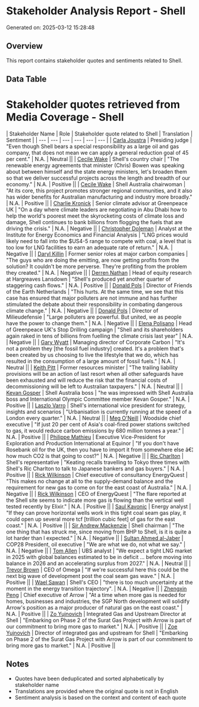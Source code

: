 # Stakeholder Analysis Report - Shell
Generated on: 2025-03-12 15:28:48

## Overview
This report contains stakeholder quotes and sentiments related to Shell.

## Data Table
# Stakeholder quotes retrieved from Media Coverage - Shell
| Stakeholder Name | Role | Stakeholder quote related to Shell | Translation | Sentiment |
| --- | --- | --- | --- | --- | --- |
| [Carla Joustra](https://advance.lexis.com/api/document?collection=news&id=urn:contentItem:6DD7-D461-JBN5-F2VT-00000-00&context=1519360) | Presiding judge | "Even though Shell bears a special responsibility as a large oil and gas company, that does not mean we can apply a general reduction goal of 45 per cent." | N.A. | Neutral || 
| [Cecile Wake](https://advance.lexis.com/api/document?collection=news&id=urn:contentItem:6C97-TKF1-F0JP-W4D4-00000-00&context=1519360) | Shell's country chair | "The renewable energy agreements that minister (Chris) Bowen was speaking about between himself and the state energy ministers, let's broaden them so that we deliver successful projects across the length and breadth of our economy." | N.A. | Positive || 
| [Cecile Wake](https://advance.lexis.com/api/document?collection=news&id=urn:contentItem:6CPS-9FF1-JD3N-50RS-00000-00&context=1519360) | Shell Australia chairwoman | "At its core, this project promotes stronger regional communities, and it also has wider benefits for Australian manufacturing and industry more broadly." | N.A. | Positive || 
| [Charlie Kronick](https://advance.lexis.com/api/document?collection=news&id=urn:contentItem:6BXW-4WS1-JCMN-Y088-00000-00&context=1519360) | Senior climate advisor at Greenpeace UK | "On a day where climate leaders are negotiating in Abu Dhabi how to help the world's poorest meet the skyrocketing costs of climate loss and damage, Shell continues to bank billions from flogging the fuels that are driving the crisis." | N.A. | Negative || 
| [Christopher Doleman](https://advance.lexis.com/api/document?collection=news&id=urn:contentItem:6F7P-7YN3-RSP8-F0C3-00000-00&context=1519360) | Analyst at the Institute for Energy Economics and Financial Analysis | "LNG prices would likely need to fall into the $US4-5 range to compete with coal, a level that is too low for LNG facilities to earn an adequate rate of return." | N.A. | Negative || 
| [Daryl Killin](https://advance.lexis.com/api/document?collection=news&id=urn:contentItem:6D0B-2T41-DY19-C2FR-00000-00&context=1519360) | Former senior roles at major carbon companies | "The guys who are doing the emitting, are now getting profits from the solution? It couldn't be more perverse. They're profiting from the problem they created." | N.A. | Negative || 
| [Derren Nathan](https://advance.lexis.com/api/document?collection=news&id=urn:contentItem:6BXW-4WS1-JCMN-Y088-00000-00&context=1519360) | Head of equity research at Hargreaves Lansdown | "Shell's produced yet another quarter of staggering cash flows." | N.A. | Positive || 
| [Donald Pols](https://advance.lexis.com/api/document?collection=news&id=urn:contentItem:6DD7-D461-JBN5-F2VT-00000-00&context=1519360) | Director of Friends of the Earth Netherlands | "This hurts. At the same time, we see that this case has ensured that major polluters are not immune and has further stimulated the debate about their responsibility in combating dangerous climate change." | N.A. | Negative || 
| [Donald Pols](https://advance.lexis.com/api/document?collection=news&id=urn:contentItem:6DDT-D711-JD3N-50KF-00000-00&context=1519360) | Director of Milieudefensie | "Large polluters are powerful. But united, we as people have the power to change them." | N.A. | Negative || 
| [Elena Polisano](https://advance.lexis.com/api/document?collection=news&id=urn:contentItem:6F13-8GV3-RT7Y-W343-00000-00&context=1519360) | Head of Greenpeace UK's Stop Drilling campaign | "Shell and its shareholders again raked in tens of billions from fuelling the climate crisis last year" | N.A. | Negative || 
| [Gary Wyatt](https://advance.lexis.com/api/document?collection=news&id=urn:contentItem:6D0B-2T41-DY19-C2FR-00000-00&context=1519360) | Managing director of Corporate Carbon | "It's not a problem they [the fossil fuel industry] created. It's a problem that's been created by us choosing to live the lifestyle that we do, which has resulted in the consumption of a large amount of fossil fuels." | N.A. | Neutral || 
| [Keith Pitt](https://advance.lexis.com/api/document?collection=news&id=urn:contentItem:6C50-G1B1-JD3N-54HT-00000-00&context=1519360) | Former resources minister | "The trailing liability provisions will be an action of last resort when all other safeguards have been exhausted and will reduce the risk that the financial costs of decommissioning will be left to Australian taxpayers." | N.A. | Neutral || 
| [Kevan Gosper](https://advance.lexis.com/api/document?collection=news&id=urn:contentItem:6BDD-5MX1-F0J6-J020-00000-00&context=1519360) | Shell Australia boss | "he was impressed with Shell Australia boss and International Olympic Committee member Kevan Gosper." | N.A. | Positive || 
| [Laszlo Varro](https://advance.lexis.com/api/document?collection=news&id=urn:contentItem:6C2V-XRS1-JBJ7-N21T-00000-00&context=1519360) | Shell's international vice president for strategy, insights and scenarios | "Urbanisation is currently running at the speed of a London every quarter." | N.A. | Neutral || 
| [Meg O'Neill](https://advance.lexis.com/api/document?collection=news&id=urn:contentItem:6F7P-7YN3-RSP8-F0C3-00000-00&context=1519360) | Woodside chief executive | "If just 20 per cent of Asia's coal-fired power stations switched to gas, it would reduce carbon emissions by 680 million tonnes a year." | N.A. | Positive || 
| [Philippe Mathieu](https://advance.lexis.com/api/document?collection=news&id=urn:contentItem:6F2P-YKX3-RSSB-D1SB-00000-00&context=1519360) | Executive Vice-President for Exploration and Production International at Equinor | "If you don't have Rosebank oil for the UK, then you have to import it from somewhere else â€¦ how much CO2 is that going to cost?" | N.A. | Negative || 
| [Ric Charlton](https://advance.lexis.com/api/document?collection=news&id=urn:contentItem:6BDD-5MX1-F0J6-J020-00000-00&context=1519360) | Shell's representative | "Keating recalls travelling to Tokyo three times with Shell's Ric Charlton to talk to Japanese bankers and gas buyers." | N.A. | Positive || 
| [Rick Wilkinson](https://advance.lexis.com/api/document?collection=news&id=urn:contentItem:6CR9-9511-JD34-V2YS-00000-00&context=1519360) | Chief executive of consultancy EnergyQuest | "This makes no change at all to the supply-demand balance and the requirement for new gas to come on for the east coast of Australia." | N.A. | Negative || 
| [Rick Wilkinson](https://advance.lexis.com/api/document?collection=news&id=urn:contentItem:6CY8-G9R1-JD34-V01T-00000-00&context=1519360) | CEO of EnergyQuest | "The flare reported at the Shell site seems to indicate more gas is flowing than the vertical well tested recently by Elixir." | N.A. | Positive || 
| [Saul Kavonic](https://advance.lexis.com/api/document?collection=news&id=urn:contentItem:6CY8-G9R1-JD34-V01T-00000-00&context=1519360) | Energy analyst | "If they can prove horizontal wells work in this tight coal seam gas play, it could open up several more tcf [trillion cubic feet] of gas for the east coast." | N.A. | Positive || 
| [Sir Andrew Mackenzie](https://advance.lexis.com/api/document?collection=news&id=urn:contentItem:6CBM-RYP1-JD34-V002-00000-00&context=1519360) | Shell chairman | "The one thing that has struck me, since moving from BHP to Shell, is it is quite a lot harder than I expected." | N.A. | Negative || 
| [Sultan Ahmed al-Jaber](https://advance.lexis.com/api/document?collection=news&id=urn:contentItem:6BNW-29J1-JBJ7-N18C-00000-00&context=1519360) | COP28 President, oil executive | "We are what we do, not what we say." | N.A. | Negative || 
| [Tom Allen](https://advance.lexis.com/api/document?collection=news&id=urn:contentItem:6F7P-7YN3-RSP8-F0C3-00000-00&context=1519360) | UBS analyst | "We expect a tight LNG market in 2025 with global balances estimated to be in deficit ... before moving into balance in 2026 and an accelerating surplus from 2027." | N.A. | Neutral ||
| [Trevor Brown](https://advance.lexis.com/api/document?collection=news&id=urn:contentItem:6CY8-G9R1-JD34-V01T-00000-00&context=1519360) | CEO of Omega | "If we're successful here this could be the next big wave of development post the coal seam gas wave." | N.A. | Positive || 
| [Wael Sawan](https://advance.lexis.com/api/document?collection=news&id=urn:contentItem:6BNW-29J1-JBJ7-N18C-00000-00&context=1519360) | Shell's CEO | "there is too much uncertainty at the moment in the energy transition trajectory". | N.A. | Negative || 
| [Zhengxin Peng](https://advance.lexis.com/api/document?collection=news&id=urn:contentItem:6CR9-9511-JD34-V2YS-00000-00&context=1519360) | Chief executive of Arrow | "At a time when more gas is needed for homes, businesses and industries, the SGP North development will solidify Arrow's position as a major producer of natural gas on the east coast." | N.A. | Positive || 
| [Zo Yujnovich](https://advance.lexis.com/api/document?collection=news&id=urn:contentItem:6CPM-DS51-JCMN-Y16B-00000-00&context=1519360) | Integrated Gas and Upstream Director at Shell | "Embarking on Phase 2 of the Surat Gas Project with Arrow is part of our commitment to bring more gas to market." | N.A. | Positive || 
| [Zoe Yujnovich](https://advance.lexis.com/api/document?collection=news&id=urn:contentItem:6CR9-9511-JD34-V2YS-00000-00&context=1519360) | Director of integrated gas and upstream for Shell | "Embarking on Phase 2 of the Surat Gas Project with Arrow is part of our commitment to bring more gas to market." | N.A. | Positive || 

## Notes
- Quotes have been deduplicated and sorted alphabetically by stakeholder name
- Translations are provided where the original quote is not in English
- Sentiment analysis is based on the context and content of each quote

